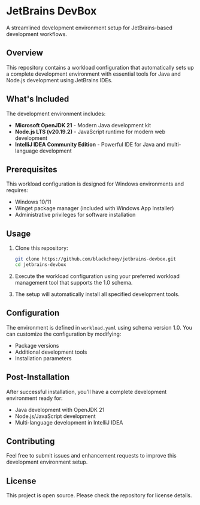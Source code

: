 # JetBrains DevBox

A streamlined development environment setup for JetBrains-based development workflows.

## Overview

This repository contains a workload configuration that automatically sets up a complete development environment with essential tools for Java and Node.js development using JetBrains IDEs.

## What's Included

The development environment includes:

- **Microsoft OpenJDK 21** - Modern Java development kit
- **Node.js LTS (v20.19.2)** - JavaScript runtime for modern web development
- **IntelliJ IDEA Community Edition** - Powerful IDE for Java and multi-language development

## Prerequisites

This workload configuration is designed for Windows environments and requires:

- Windows 10/11
- Winget package manager (included with Windows App Installer)
- Administrative privileges for software installation

## Usage

1. Clone this repository:
   ```bash
   git clone https://github.com/blackchoey/jetbrains-devbox.git
   cd jetbrains-devbox
   ```

2. Execute the workload configuration using your preferred workload management tool that supports the 1.0 schema.

3. The setup will automatically install all specified development tools.

## Configuration

The environment is defined in `workload.yaml` using schema version 1.0. You can customize the configuration by modifying:

- Package versions
- Additional development tools
- Installation parameters

## Post-Installation

After successful installation, you'll have a complete development environment ready for:

- Java development with OpenJDK 21
- Node.js/JavaScript development
- Multi-language development in IntelliJ IDEA

## Contributing

Feel free to submit issues and enhancement requests to improve this development environment setup.

## License

This project is open source. Please check the repository for license details.